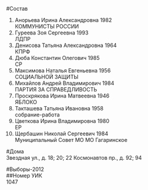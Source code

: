 #Состав  
1. Анорьева Ирина Александровна 1982  
    КОММУНИСТЫ РОССИИ  
2. Гуреева Зоя Сергеевна 1993  
    ЛДПР  
3. Денисова Татьяна Александровна 1964  
    КПРФ  
4. Дюба Константин Олегович 1985  
    СР  
5. Максимова Наталья Евгеньевна 1956  
    СОЦИАЛЬНОЙ ЗАЩИТЫ  
6. Михайлов Андрей Владимирович 1984  
    ПАРТИЯ ЗА СПРАВЕДЛИВОСТЬ  
7. Проскрякова Ирина Матвеевна 1946  
    ЯБЛОКО  
8. Такташева Татьяна Ивановна 1958  
    собрание-работа  
9. Цветкова Ирина Владимировна 1980  
    ЕР  
10. Щербашин Николай Сергеевич 1984  
    Муниципальный Совет МО МО Гагаринское  
  
#Дома  
Звездная ул., д. 18; 20; 22 Космонавтов пр., д. 92; 94  
  
#Выборы-2012  
##Номер УИК  
1047  
